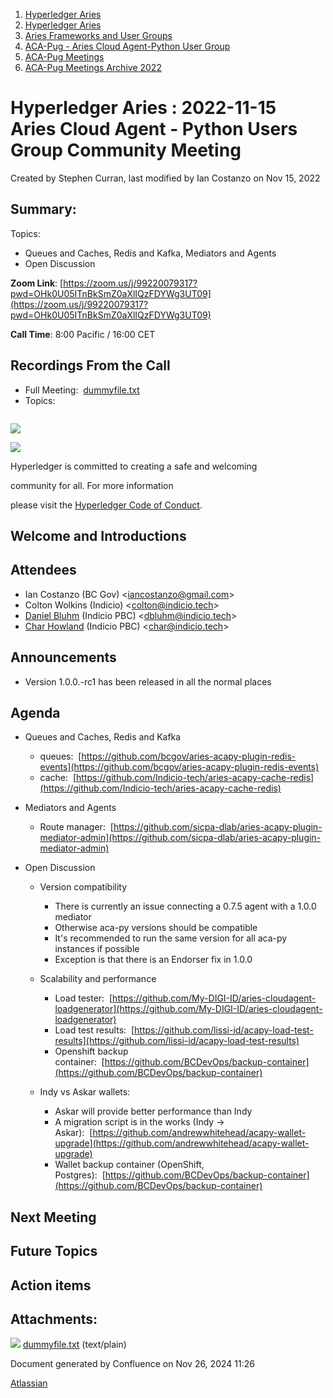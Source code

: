 1. [Hyperledger Aries](index.html)
2. [Hyperledger Aries](Hyperledger-Aries_18481154.html)
3. [Aries Frameworks and User Groups](Aries-Frameworks-and-User-Groups_18481290.html)
4. [ACA-Pug - Aries Cloud Agent-Python User Group](ACA-Pug---Aries-Cloud-Agent-Python-User-Group_18484248.html)
5. [ACA-Pug Meetings](ACA-Pug-Meetings_18484272.html)
6. [ACA-Pug Meetings Archive 2022](ACA-Pug-Meetings-Archive-2022_18515844.html)

# Hyperledger Aries : 2022-11-15 Aries Cloud Agent - Python Users Group Community Meeting

Created by Stephen Curran, last modified by Ian Costanzo on Nov 15, 2022

## Summary:

Topics:

- Queues and Caches, Redis and Kafka, Mediators and Agents
- Open Discussion

**Zoom Link**: [https://zoom.us/j/99220079317?pwd=OHk0U05ITnBkSmZ0aXlIQzFDYWg3UT09](https://zoom.us/j/99220079317?pwd=OHk0U05ITnBkSmZ0aXlIQzFDYWg3UT09)

**Call Time**: 8:00 Pacific / 16:00 CET

## Recordings From the Call

- Full Meeting:  [dummyfile.txt](#)
- Topics:

```

```

![](https://wiki.hyperledger.org/download/attachments/29034696/Antitrustnotice.png?version=1&modificationDate=1581695654000&api=v2)

![](https://wiki.hyperledger.org/download/attachments/2392771/welcome.png?version=2&modificationDate=1572450107000&api=v2)

Hyperledger is committed to creating a safe and welcoming

community for all. For more information

please visit the [Hyperledger Code of Conduct](https://lf-hyperledger.atlassian.net/wiki/display/HYP/Hyperledger+Code+of+Conduct).

## Welcome and Introductions

## Attendees

- Ian Costanzo (BC Gov) &lt;iancostanzo@gmail.com&gt;
- Colton Wolkins (Indicio) &lt;colton@indicio.tech&gt;
- [Daniel Bluhm](https://lf-hyperledger.atlassian.net/wiki/people/712020:c322d585-d6d2-4479-a990-b91fac45db1c?ref=confluence) (Indicio PBC) &lt;dbluhm@indicio.tech&gt;
- [Char Howland](https://lf-hyperledger.atlassian.net/wiki/people/60998bf1dafdf00068e21bae?ref=confluence) (Indicio PBC) &lt;char@indicio.tech&gt;

## Announcements

- Version 1.0.0.-rc1 has been released in all the normal places

## Agenda

- Queues and Caches, Redis and Kafka
  
  - queues:  [https://github.com/bcgov/aries-acapy-plugin-redis-events](https://github.com/bcgov/aries-acapy-plugin-redis-events)
  - cache:  [https://github.com/Indicio-tech/aries-acapy-cache-redis](https://github.com/Indicio-tech/aries-acapy-cache-redis)
- Mediators and Agents
  
  - Route manager:  [https://github.com/sicpa-dlab/aries-acapy-plugin-mediator-admin](https://github.com/sicpa-dlab/aries-acapy-plugin-mediator-admin)
- Open Discussion
  
  - Version compatibility
    
    - There is currently an issue connecting a 0.7.5 agent with a 1.0.0 mediator
    - Otherwise aca-py versions should be compatible
    - It's recommended to run the same version for all aca-py instances if possible
    - Exception is that there is an Endorser fix in 1.0.0
  - Scalability and performance
    
    - Load tester:  [https://github.com/My-DIGI-ID/aries-cloudagent-loadgenerator](https://github.com/My-DIGI-ID/aries-cloudagent-loadgenerator)
    - Load test results:  [https://github.com/lissi-id/acapy-load-test-results](https://github.com/lissi-id/acapy-load-test-results)
    - Openshift backup container:  [https://github.com/BCDevOps/backup-container](https://github.com/BCDevOps/backup-container)
  - Indy vs Askar wallets:
    
    - Askar will provide better performance than Indy
    - A migration script is in the works (Indy → Askar):  [https://github.com/andrewwhitehead/acapy-wallet-upgrade](https://github.com/andrewwhitehead/acapy-wallet-upgrade)
    - Wallet backup container (OpenShift, Postgres):  [https://github.com/BCDevOps/backup-container](https://github.com/BCDevOps/backup-container)

## Next Meeting

## Future Topics

## Action items

## Attachments:

![](images/icons/bullet_blue.gif) [dummyfile.txt](attachments/18499913/18517007.txt) (text/plain)

Document generated by Confluence on Nov 26, 2024 11:26

[Atlassian](http://www.atlassian.com/)
